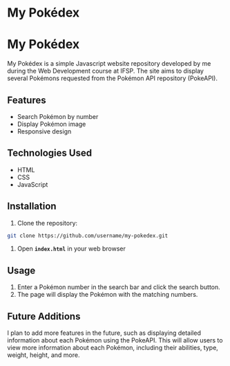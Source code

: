 # My Pokédex

# **My Pokédex**

My Pokédex is a simple Javascript website repository developed by me during the Web Development course at IFSP. The site aims to display several Pokémons requested from the Pokémon API repository (PokeAPI).

## **Features**

- Search Pokémon by number
- Display Pokémon image
- Responsive design

## **Technologies Used**

- HTML
- CSS
- JavaScript

## **Installation**

1. Clone the repository:

```bash
git clone https://github.com/username/my-pokedex.git
```

1. Open **`index.html`** in your web browser

## **Usage**

1. Enter a Pokémon number in the search bar and click the search button.
2. The page will display the Pokémon with the matching numbers.

## **Future Additions**

I plan to add more features in the future, such as displaying detailed information about each Pokémon using the PokeAPI. This will allow users to view more information about each Pokémon, including their abilities, type, weight, height, and more.
